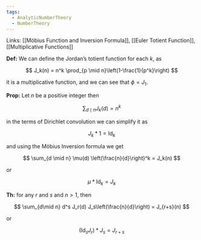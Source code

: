 ```yaml
---
tags:
  - AnalyticNumberTheory
  - NumberTheory
---
```

Links: [[Möbius Function and Inversion Formula]], [[Euler Totient Function]], [[Multiplicative Functions]]

**********Def:********** We can define the Jordan’s totient function for each $k$, as

$$ J_k(n) = n^k \prod_{p \mid n}\left(1-\frac{1}{p^k}\right) $$

it is a multiplicative function, and we can see that $\phi = J_1$.

************Prop:************ Let $n$ be a positive integer then

$$ \sum_{d \mid n } J_k(d) = n^k $$

in the terms of Dirichlet convolution we can simplify it as

$$ J_k * 1 = \operatorname{Id}_k $$

and using the Möbius Inversion formula we get

$$ \sum_{d \mid n} \mu(d) \left(\frac{n}{d}\right)^k = J_k(n) $$

or

$$ \mu * \operatorname{Id}_k = J_k $$

********Th:******** for any $r$ and $s$ and $n >1$, then

$$ \sum_{d\mid n} d^s J_r(d) J_s\left(\frac{n}{d}\right) = J_{r+s}(n) $$

or

$$ (\operatorname{Id}_s J_r)*J_s = J_{r+s} $$